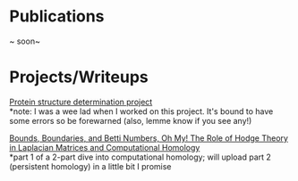 # Publications 
~ soon~

# Projects/Writeups 
[Protein structure determination project](https://guyhwilson.github.io/stuff/cryoEM.pdf)  
*note: I was a wee lad when I worked on this project. It's bound to have some errors so be forewarned (also, lemme know if you see any!)

[Bounds, Boundaries, and Betti Numbers, Oh My! The Role of Hodge Theory in Laplacian Matrices and Computational Homology](https://guyhwilson.github.io/stuff/hodgelaplacian.pdf)  
*part 1 of a 2-part dive into computational homology; will upload part 2 (persistent homology) in a little bit I promise


